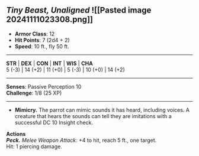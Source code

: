 _Tiny Beast, Unaligned_
![[Pasted image 20241111023308.png]]
---

- **Armor Class**: 12
- **Hit Points**: 7 (2d4 + 2)
- **Speed**: 10 ft., fly 50 ft.

---

**STR** | **DEX** | **CON** | **INT** | **WIS** | **CHA**  
5 (-3) | 14 (+2) | 11 (+0) | 5 (-3) | 10 (+0) | 14 (+2)

---

**Senses**: Passive Perception 10  
**Challenge**: 1/8 (25 XP)

---

- **Mimicry.** The parrot can mimic sounds it has heard, including voices. A creature that hears the sounds can tell they are imitations with a successful DC 10 Insight check.

**Actions**  
_**Peck.**_ _Melee Weapon Attack:_ +4 to hit, reach 5 ft., one target.  
Hit: 1 piercing damage.